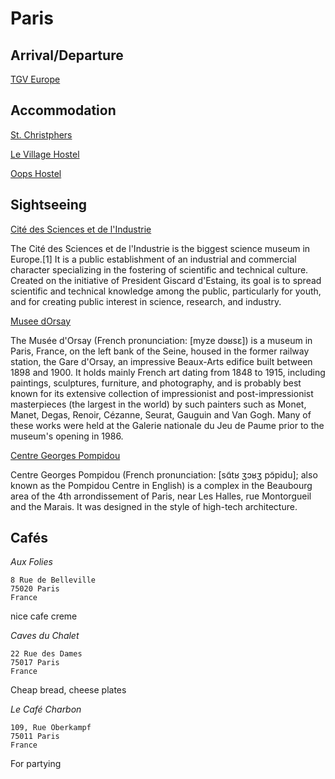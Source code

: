 # Paris #

## Arrival/Departure ##

[TGV Europe](www.tgv-europe.de)

## Accommodation ##

[St. Christphers](http://www.st-christophers.co.uk/paris-hostels)

[Le Village Hostel](http://www.villagehostel.fr/)

[Oops Hostel](http://www.oops-paris.com/)

## Sightseeing ##

[Cité des Sciences et de l'Industrie](http://www.cite-sciences.fr/)

The Cité des Sciences et de l'Industrie is the biggest science museum in Europe.[1] It is a public establishment of an industrial and commercial character specializing in the fostering of scientific and technical culture. Created on the initiative of President Giscard d'Estaing, its goal is to spread scientific and technical knowledge among the public, particularly for youth, and for creating public interest in science, research, and industry.

[Musee dOrsay](http://www.musee-orsay.fr/)

The Musée d'Orsay (French pronunciation: [myze dɔʁsɛ]) is a museum in Paris, France, on the left bank of the Seine, housed in the former railway station, the Gare d'Orsay, an impressive Beaux-Arts edifice built between 1898 and 1900. It holds mainly French art dating from 1848 to 1915, including paintings, sculptures, furniture, and photography, and is probably best known for its extensive collection of impressionist and post-impressionist masterpieces (the largest in the world) by such painters such as Monet, Manet, Degas, Renoir, Cézanne, Seurat, Gauguin and Van Gogh. Many of these works were held at the Galerie nationale du Jeu de Paume prior to the museum's opening in 1986.


[Centre Georges Pompidou](http://www.centrepompidou.fr/)

Centre Georges Pompidou (French pronunciation: [sɑ̃tʁ ʒɔʁʒ pɔ̃pidu]; also known as the Pompidou Centre in English) is a complex in the Beaubourg area of the 4th arrondissement of Paris, near Les Halles, rue Montorgueil and the Marais. It was designed in the style of high-tech architecture.

## Cafés ##

*Aux Folies*

	8 Rue de Belleville
	75020 Paris
	France

nice cafe creme
	
*Caves du Chalet*

	22 Rue des Dames
	75017 Paris
	France

Cheap bread, cheese plates
	
*Le Café Charbon*

	109, Rue Oberkampf
	75011 Paris
	France

For partying